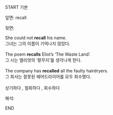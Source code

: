 START
기본

앞면:
recall


뒷면:
<div>She could not <b>recall</b> his name. </div><div>그녀는 그의 이름이 기억나지 않았다.</div><br><div>The poem <b>recalls</b> Eliot’s ‘The Waste Land’. </div><div>그 시는 엘리엇의 ‘황무지’를 생각나게 한다.</div><br><div>The company has <b>recalled</b> all the faulty hairdryers. </div><div>그 회사는 잘못된 헤어드라이어를 모두 회수했다.</div><br>상기하다 , 철회하다 , 회수하다<br>


해석:

END